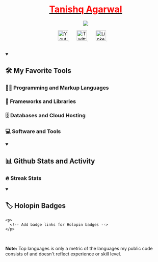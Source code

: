 <a href="https://github.com/tanishq6818">
  <h1 align="center" style="color: red;">Tanishq Agarwal</h1>
</a>

<p align="center">
  <a href="https://github.com/tanishq6818">
    <img src="https://readme-typing-svg.demolab.com/?lines=Software%20Developer;Exploring%20the%20World🌍...&font=Fira%20Code&center=true&width=440&height=45&color=FF0000&vCenter=true&pause=1000&size=22" />
  </a>
</p>

<p align="center">
  <a href="https://youtube.com/@addictedInsaan">
    <img width="32px" alt="Youtube" title="Youtube" src="https://www.iconsdb.com/icons/preview/red/youtube-xxl.png"/>
  </a>
  &#8287;&#8287;&#8287;&#8287;&#8287;
  <a href="https://twitter.com/Tanishq6818">
    <img width="32px" alt="Twitter" title="Twitter" src="https://www.iconsdb.com/icons/preview/red/twitter-xxl.png"/>
  </a>
  &#8287;&#8287;&#8287;&#8287;&#8287;
  <a href="https://www.linkedin.com/in/tanishqagro/">
    <img width="32px" alt="LinkedIn" title="LinkedIn" src="https://www.iconsdb.com/icons/preview/red/linkedin-xxl.png"/>
  </a>
  &#8287;&#8287;&#8287;&#8287;&#8287;
</p>

<br/>

<details open> 
  <summary><h2>🛠️ My Favorite Tools</h2></summary>

  <h3>👨‍💻 Programming and Markup Languages</h3>

  <p>
      <!-- Add badge links for languages -->
  </p>

  <h3>🧰 Frameworks and Libraries</h3>

  <p>
      <!-- Add badge links for frameworks and libraries -->
  </p>

  <h3>🗄️ Databases and Cloud Hosting</h3>

  <p>
      <!-- Add badge links for databases and cloud hosting -->
  </p>

  <h3>💻 Software and Tools</h3>

  <p>
      <!-- Add badge links for software and tools -->
  </p>
</details>

<details open> 
  <summary><h2>📊 Github Stats and Activity</h2></summary>

  <h3>🔥 Streak Stats</h3>

  <p>
    <!-- Add badge for streak stats -->
  </p>

  <details open> 
    <summary><h2>🏷️ Holopin Badges</h2></summary>

    <p>
      <!-- Add badge links for Holopin badges -->
    </p>
  </details>
  <br/>

  <b>Note:</b> Top languages is only a metric of the languages my public code consists of and doesn't reflect experience or skill level.

  <!-- Add activity graph -->
</details>

